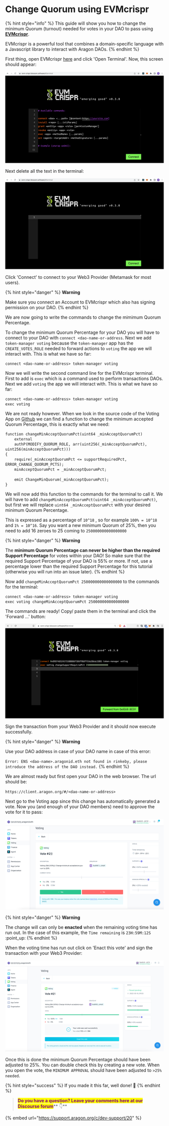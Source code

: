 # Change Quorum using EVMcrispr

{% hint style="info" %}
This guide will show you how to change the minimum Quorum (turnout) needed for votes in your DAO to pass using [**EVMcrispr**](https://evm-crispr.blossom.software/#/).

EVMcrispr is a powerful tool that combines a domain-specific language with a Javascript library to interact with Aragon DAOs.
{% endhint %}

First thing, open EVMcrispr [here](https://evm-crispr.blossom.software/#/) and click 'Open Terminal'. Now, this screen should appear:

![](<../../../../.gitbook/assets/Screenshot 2022-05-06 at 20.36.24.png>)

Next delete all the text in the terminal:

![](<../../../../.gitbook/assets/Screenshot 2022-05-06 at 20.39.24.png>)

Click 'Connect' to connect to your Web3 Provider (Metamask for most users).

{% hint style="danger" %}
**Warning**

Make sure you connect an Account to EVMcrispr which also has signing permission on your DAO.
{% endhint %}

We are now going to write the commands to change the mimimum Quorum Percentage.

To change the minimum Quorum Percentage for your DAO you will have to connect to your DAO with `connect <dao-name-or-address`.  Next we add `token-manager voting` because the `token-manager` app has the `CREATE_VOTES_ROLE` needed to forward actions to `voting` the app we will interact with. This is what we have so far:

```
connect <dao-name-or-address> token-manager voting
```

Now we will write the second command line for the EVMcrispr terminal. First to add is `exec` which is a command used to perform transactions DAOs. Next we add `voting` the app we will interact with. This is what we have so far:

```
connect <dao-name-or-address> token-manager voting
exec voting
```

We are not ready however. When we look in the source code of the Voting App on [Github](https://github.com/aragon/aragon-apps/blob/631048d54b9cc71058abb8bd7c17f6738755d950/apps/voting/contracts/Voting.sol) we can find a function to change the minimum accepted Quorum Percentage, this is exactly what we need:

```solidity
function changeMinAcceptQuorumPct(uint64 _minAcceptQuorumPct)
    external
    authP(MODIFY_QUORUM_ROLE, arr(uint256(_minAcceptQuorumPct), uint256(minAcceptQuorumPct)))
{
    require(_minAcceptQuorumPct <= supportRequiredPct, ERROR_CHANGE_QUORUM_PCTS);
    minAcceptQuorumPct = _minAcceptQuorumPct;

    emit ChangeMinQuorum(_minAcceptQuorumPct);
}
```

We will now add this function to the commands for the terminal to call it. We will have to add `changeMinAcceptQuorumPct(uint64 _minAcceptQuorumPct)`, but first we will replace `uint64 _minAcceptQuorumPct` with your desired minimum Quorum Percentage.

This is expressed as a percentage of `10^18` , so for example `100% = 10^18` and `1% = 10^16`. Say you want a new minimum Quorum of 25%, then you need to add 16 zeroes to 25 coming to `250000000000000000`

{% hint style="danger" %}
**Warning**

The **minimum Quorum Percentage can never be higher than the required Support Percentage** for votes within your DAO! So make sure that the required Support Percentage of your DAO is 55% or more. If not, use a percentage lower than the required Support Percentage for this tutorial (otherwise you will run into an issue later).
{% endhint %}

Now add `changeMinAcceptQuorumPct 250000000000000000` to the commands for the terminal:

```
connect <dao-name-or-address> token-manager voting
exec voting changeMinAcceptQuorumPct 250000000000000000
```

The commands are ready! Copy/ paste them in the terminal and click the 'Forward ...' button:

![](../../../../.gitbook/assets/image.png)

Sign the transaction from your Web3 Provider and it should now execute successfully.

{% hint style="danger" %}
**Warning**

Use your DAO address in case of your DAO name in case of this error:

`Error: ENS <dao-name>.aragonid.eth not found in rinkeby, please introduce the address of the DAO instead.`
{% endhint %}

We are almost ready but first open your DAO in the web browser. The url should be:

`https://client.aragon.org/#/<dao-name-or-address>`

Next go to the Voting app since this change has automatically generated a vote. Now you (and enough of your DAO members) need to approve the vote for it to pass:

![](<../../../../.gitbook/assets/image (40).png>)

{% hint style="danger" %}
**Warning**

The change will can only be **enacted** when the remaining voting time has run out. In the case of this example, the `Time remaining` is `23H:59M:12S` :point\_up:
{% endhint %}

When the voting time has run out click on 'Enact this vote' and sign the transaction with your Web3 Provider:

![](<../../../../.gitbook/assets/image (20).png>)

Once this is done the minimum Quorum Percentage should have been adjusted to 25%. You can double check this by creating a new vote. When you open the vote, the `MINIMUM APPROVAL` should have been adjusted to `>25% needed`.

{% hint style="success" %}
If you made it this far, well done! :clap:
{% endhint %}



> <mark style="color:purple;">**Do you have a question? Leave your comments here at our Discourse forum**</mark>** 👇**

{% embed url="https://support.aragon.org/c/dev-support/20" %}
